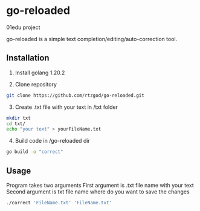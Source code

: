# go-reloaded

01edu project

go-reloaded is a simple text completion/editing/auto-correction tool.

## Installation
1. Install golang 1.20.2

2. Clone repository
```bash
git clone https://github.com/rtzgod/go-reloaded.git
```
3. Create .txt file with your text in /txt folder
```bash
mkdir txt
cd txt/
echo "your text" > yourFileName.txt
```
4. Build code in /go-reloaded dir
```bash
go build -o "correct"
```

## Usage

Program takes two arguments 
First argument is .txt file name with your text
Second argument is txt file name where do you want to save the changes
```bash
./correct 'FileName.txt' 'FileName.txt'
```
